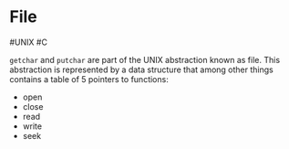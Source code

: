 # File

#UNIX #C

`getchar` and `putchar` are part of the UNIX abstraction known as file. 
This abstraction is represented by a data structure that among other things contains a table of 5 pointers to functions:

- open
- close
- read
- write
- seek
